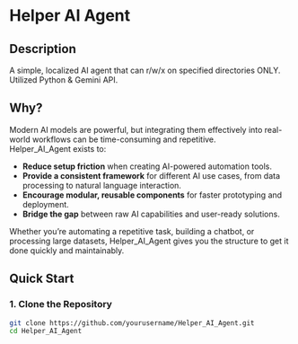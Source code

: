 # Helper AI Agent

## Description
A simple, localized AI agent that can r/w/x on specified directories ONLY. Utilized Python & Gemini API.

## Why?
Modern AI models are powerful, but integrating them effectively into real-world workflows can be time-consuming and repetitive.  
Helper_AI_Agent exists to:
- **Reduce setup friction** when creating AI-powered automation tools.
- **Provide a consistent framework** for different AI use cases, from data processing to natural language interaction.
- **Encourage modular, reusable components** for faster prototyping and deployment.
- **Bridge the gap** between raw AI capabilities and user-ready solutions.

Whether you’re automating a repetitive task, building a chatbot, or processing large datasets, Helper_AI_Agent gives you the structure to get it done quickly and maintainably.

## Quick Start

### 1. Clone the Repository
```bash
git clone https://github.com/yourusername/Helper_AI_Agent.git
cd Helper_AI_Agent
